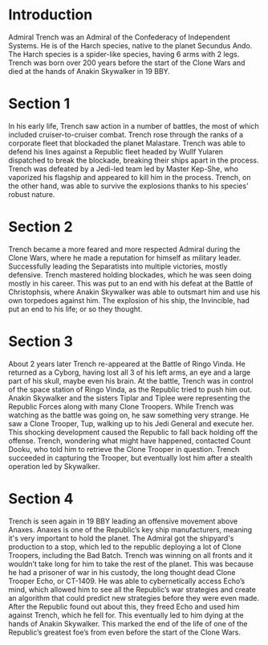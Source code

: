 # Introduction

Admiral Trench was an Admiral of the Confederacy of Independent Systems.
He is of the Harch species, native to the planet Secundus Ando.
The Harch species is a spider-like species, having 6 arms with 2 legs.
Trench was born over 200 years before the start of the Clone Wars and died at the hands of Anakin Skywalker in 19 BBY.

# Section 1

In his early life, Trench saw action in a number of battles, the most of which included cruiser-to-cruiser combat.
Trench rose through the ranks of a corporate fleet that blockaded the planet Malastare.
Trench was able to defend his lines against a Republic fleet headed by Wullf Yularen dispatched to break the blockade, breaking their ships apart in the process.
Trench was defeated by a Jedi-led team led by Master Kep-She, who vaporized his flagship and appeared to kill him in the process.
Trench, on the other hand, was able to survive the explosions thanks to his species' robust nature.

# Section 2

Trench became a more feared and more respected Admiral during the Clone Wars, where he made a reputation for himself as military leader.
Successfully leading the Separatists into multiple victories, mostly defensive.
Trench mastered holding blockades, which he was seen doing mostly in his career.
This was put to an end with his defeat at the Battle of Christophsis, where Anakin Skywalker was able to outsmart him and use his own torpedoes against him.
The explosion of his ship, the Invincible, had put an end to his life; or so they thought.

# Section 3

About 2 years later Trench re-appeared at the Battle of Ringo Vinda.
He returned as a Cyborg, having lost all 3 of his left arms, an eye and a large part of his skull, maybe even his brain.
At the battle, Trench was in control of the space station of Ringo Vinda, as the Republic tried to push him out.
Anakin Skywalker and the sisters Tiplar and Tiplee were representing the Republic Forces along with many Clone Troopers.
While Trench was watching as the battle was going on, he saw something very strange.
He saw a Clone Trooper, Tup, walking up to his Jedi General and execute her.
This shocking development caused the Republic to fall back holding off the offense.
Trench, wondering what might have happened, contacted Count Dooku, who told him to retrieve the Clone Trooper in question.
Trench succeeded in capturing the Trooper, but eventually lost him after a stealth operation led by Skywalker.

# Section 4

Trench is seen again in 19 BBY leading an offensive movement above Anaxes.
Anaxes is one of the Republic’s key ship manufacturers, meaning it's very important to hold the planet.
The Admiral got the shipyard's production to a stop, which led to the republic deploying a lot of Clone Troopers, including the Bad Batch.
Trench was winning on all fronts and it wouldn’t take long for him to take the rest of the planet.
This was because he had a prisoner of war in his custody, the long thought dead Clone Trooper Echo, or CT-1409.
He was able to cybernetically access Echo’s mind, which allowed him to see all the Republic’s war strategies and create an algorithm that could predict new strategies before they were even made.
After the Republic found out about this, they freed Echo and used him against Trench, which he fell for.
This eventually led to him dying at the hands of Anakin Skywalker.
This marked the end of the life of one of the Republic’s greatest foe’s from even before the start of the Clone Wars.
